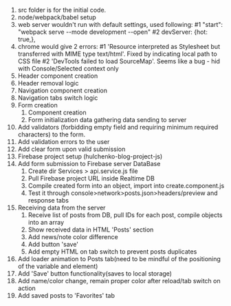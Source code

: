 1. src folder is for the initial code.
2. node/webpack/babel setup
3. web server wouldn't run with default settings, used following:
   #1 "start": "webpack serve --mode development --open"
   #2 devServer: {hot: true,},
4. chrome would give 2 errors:
   #1 'Resource interpreted as Stylesheet but transferred with MIME type text/html'. Fixed by indicating local path to CSS file
   #2 'DevTools failed to load SourceMap'. Seems like a bug - hid with Console/Selected context only
5. Header component creation
6. Header removal logic
7. Navigation component creation
8. Navigation tabs switch logic
9. Form creation
   1. Component creation
   2. Form initialization
      data gathering
      data sending to server
10. Add validators (forbidding empty field and requiring minimum required characters) to the form.
11. Add validation errors to the user
12. Add clear form upon valid submission
13. Firebase project setup (hulchenko-blog-project-js)
14. Add form submission to Firebase server DataBase
    1. Create dir Services > api.service.js file
    2. Pull Firebase project URL inside Realtime DB
    3. Compile created form into an object, import into create.component.js
    4. Test it through console>network>posts.json>headers/preview and response tabs
15. Receiving data from the server
    1. Receive list of posts from DB, pull IDs for each post, compile objects into an array
    2. Show received data in HTML 'Posts' section
    3. Add news/note color difference
    4. Add button 'save'
    5. Add empty HTML on tab switch to prevent posts duplicates
16. Add loader animation to Posts tab(need to be mindful of the positioning of the variable and element)
17. Add 'Save' button functionality(saves to local storage)
18. Add name/color change, remain proper color after reload/tab switch on action
19. Add saved posts to 'Favorites' tab
